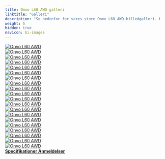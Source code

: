 ```yaml
---
title: Onvo L60 AWD galleri
linktitle: "Galleri"
description: "Se nedenfor for vores store Onvo L60 AWD-billedgalleri. Klik på billederne for versioner i høj opløsning."
weight: 5
hidden: true
navicon: bi-images
---
```

<!-- markdownlint-disable MD033 -->
<div class="row" id ="my-gallery">
	<div class="pswp-grid-item col-6 col-md-4">
		<a href="https://media.evkx.net/multimedia/models/onvo/l60/l60_awd/exterior_1.jpg"
data-pswp-src="https://media.evkx.net/multimedia/models/onvo/l60/l60_awd/exterior_1.jpg"
data-pswp-width="1280"
data-pswp-height="720" 
target="_blank">
			<img src="https://media.evkx.net/multimedia/models/onvo/l60/l60_awd/exterior_1_xst.jpg" alt="Onvo L60 AWD" class="img-fluid " />
		</a>
	</div>
	<div class="pswp-grid-item col-6 col-md-4">
		<a href="https://media.evkx.net/multimedia/models/onvo/l60/l60_awd/exterior_2.jpg"
data-pswp-src="https://media.evkx.net/multimedia/models/onvo/l60/l60_awd/exterior_2.jpg"
data-pswp-width="1179"
data-pswp-height="652" 
target="_blank">
			<img src="https://media.evkx.net/multimedia/models/onvo/l60/l60_awd/exterior_2_xst.jpg" alt="Onvo L60 AWD" class="img-fluid " />
		</a>
	</div>
	<div class="pswp-grid-item col-6 col-md-4">
		<a href="https://media.evkx.net/multimedia/models/onvo/l60/l60_awd/exterior_3.jpg"
data-pswp-src="https://media.evkx.net/multimedia/models/onvo/l60/l60_awd/exterior_3.jpg"
data-pswp-width="1536"
data-pswp-height="864" 
target="_blank">
			<img src="https://media.evkx.net/multimedia/models/onvo/l60/l60_awd/exterior_3_xst.jpg" alt="Onvo L60 AWD" class="img-fluid " />
		</a>
	</div>
	<div class="pswp-grid-item col-6 col-md-4">
		<a href="https://media.evkx.net/multimedia/models/onvo/l60/l60_awd/exterior_4.jpg"
data-pswp-src="https://media.evkx.net/multimedia/models/onvo/l60/l60_awd/exterior_4.jpg"
data-pswp-width="2690"
data-pswp-height="1440" 
target="_blank">
			<img src="https://media.evkx.net/multimedia/models/onvo/l60/l60_awd/exterior_4_xst.jpg" alt="Onvo L60 AWD" class="img-fluid " />
		</a>
	</div>
	<div class="pswp-grid-item col-6 col-md-4">
		<a href="https://media.evkx.net/multimedia/models/onvo/l60/l60_awd/exterior_5.jpg"
data-pswp-src="https://media.evkx.net/multimedia/models/onvo/l60/l60_awd/exterior_5.jpg"
data-pswp-width="1536"
data-pswp-height="864" 
target="_blank">
			<img src="https://media.evkx.net/multimedia/models/onvo/l60/l60_awd/exterior_5_xst.jpg" alt="Onvo L60 AWD" class="img-fluid " />
		</a>
	</div>
	<div class="pswp-grid-item col-6 col-md-4">
		<a href="https://media.evkx.net/multimedia/models/onvo/l60/l60_awd/exterior_6.jpg"
data-pswp-src="https://media.evkx.net/multimedia/models/onvo/l60/l60_awd/exterior_6.jpg"
data-pswp-width="1750"
data-pswp-height="1170" 
target="_blank">
			<img src="https://media.evkx.net/multimedia/models/onvo/l60/l60_awd/exterior_6_xst.jpg" alt="Onvo L60 AWD" class="img-fluid " />
		</a>
	</div>
	<div class="pswp-grid-item col-6 col-md-4">
		<a href="https://media.evkx.net/multimedia/models/onvo/l60/l60_awd/exterior_7.jpg"
data-pswp-src="https://media.evkx.net/multimedia/models/onvo/l60/l60_awd/exterior_7.jpg"
data-pswp-width="1864"
data-pswp-height="1170" 
target="_blank">
			<img src="https://media.evkx.net/multimedia/models/onvo/l60/l60_awd/exterior_7_xst.jpg" alt="Onvo L60 AWD" class="img-fluid " />
		</a>
	</div>
	<div class="pswp-grid-item col-6 col-md-4">
		<a href="https://media.evkx.net/multimedia/models/onvo/l60/l60_awd/exterior_8.jpg"
data-pswp-src="https://media.evkx.net/multimedia/models/onvo/l60/l60_awd/exterior_8.jpg"
data-pswp-width="2048"
data-pswp-height="1293" 
target="_blank">
			<img src="https://media.evkx.net/multimedia/models/onvo/l60/l60_awd/exterior_8_xst.jpg" alt="Onvo L60 AWD" class="img-fluid " />
		</a>
	</div>
	<div class="pswp-grid-item col-6 col-md-4">
		<a href="https://media.evkx.net/multimedia/models/onvo/l60/l60_awd/exterior_9.jpg"
data-pswp-src="https://media.evkx.net/multimedia/models/onvo/l60/l60_awd/exterior_9.jpg"
data-pswp-width="2048"
data-pswp-height="1218" 
target="_blank">
			<img src="https://media.evkx.net/multimedia/models/onvo/l60/l60_awd/exterior_9_xst.jpg" alt="Onvo L60 AWD" class="img-fluid " />
		</a>
	</div>
	<div class="pswp-grid-item col-6 col-md-4">
		<a href="https://media.evkx.net/multimedia/models/onvo/l60/l60_awd/interior_1.jpg"
data-pswp-src="https://media.evkx.net/multimedia/models/onvo/l60/l60_awd/interior_1.jpg"
data-pswp-width="1536"
data-pswp-height="864" 
target="_blank">
			<img src="https://media.evkx.net/multimedia/models/onvo/l60/l60_awd/interior_1_xst.jpg" alt="Onvo L60 AWD" class="img-fluid " />
		</a>
	</div>
	<div class="pswp-grid-item col-6 col-md-4">
		<a href="https://media.evkx.net/multimedia/models/onvo/l60/l60_awd/interior_10.jpg"
data-pswp-src="https://media.evkx.net/multimedia/models/onvo/l60/l60_awd/interior_10.jpg"
data-pswp-width="1081"
data-pswp-height="761" 
target="_blank">
			<img src="https://media.evkx.net/multimedia/models/onvo/l60/l60_awd/interior_10_xst.jpg" alt="Onvo L60 AWD" class="img-fluid " />
		</a>
	</div>
	<div class="pswp-grid-item col-6 col-md-4">
		<a href="https://media.evkx.net/multimedia/models/onvo/l60/l60_awd/interior_11.jpg"
data-pswp-src="https://media.evkx.net/multimedia/models/onvo/l60/l60_awd/interior_11.jpg"
data-pswp-width="1079"
data-pswp-height="719" 
target="_blank">
			<img src="https://media.evkx.net/multimedia/models/onvo/l60/l60_awd/interior_11_xst.jpg" alt="Onvo L60 AWD" class="img-fluid " />
		</a>
	</div>
	<div class="pswp-grid-item col-6 col-md-4">
		<a href="https://media.evkx.net/multimedia/models/onvo/l60/l60_awd/interior_2.jpg"
data-pswp-src="https://media.evkx.net/multimedia/models/onvo/l60/l60_awd/interior_2.jpg"
data-pswp-width="1920"
data-pswp-height="1440" 
target="_blank">
			<img src="https://media.evkx.net/multimedia/models/onvo/l60/l60_awd/interior_2_xst.jpg" alt="Onvo L60 AWD" class="img-fluid " />
		</a>
	</div>
	<div class="pswp-grid-item col-6 col-md-4">
		<a href="https://media.evkx.net/multimedia/models/onvo/l60/l60_awd/interior_3.jpg"
data-pswp-src="https://media.evkx.net/multimedia/models/onvo/l60/l60_awd/interior_3.jpg"
data-pswp-width="2048"
data-pswp-height="1126" 
target="_blank">
			<img src="https://media.evkx.net/multimedia/models/onvo/l60/l60_awd/interior_3_xst.jpg" alt="Onvo L60 AWD" class="img-fluid " />
		</a>
	</div>
	<div class="pswp-grid-item col-6 col-md-4">
		<a href="https://media.evkx.net/multimedia/models/onvo/l60/l60_awd/interior_4.jpg"
data-pswp-src="https://media.evkx.net/multimedia/models/onvo/l60/l60_awd/interior_4.jpg"
data-pswp-width="2048"
data-pswp-height="1108" 
target="_blank">
			<img src="https://media.evkx.net/multimedia/models/onvo/l60/l60_awd/interior_4_xst.jpg" alt="Onvo L60 AWD" class="img-fluid " />
		</a>
	</div>
	<div class="pswp-grid-item col-6 col-md-4">
		<a href="https://media.evkx.net/multimedia/models/onvo/l60/l60_awd/interior_5.jpg"
data-pswp-src="https://media.evkx.net/multimedia/models/onvo/l60/l60_awd/interior_5.jpg"
data-pswp-width="2048"
data-pswp-height="1152" 
target="_blank">
			<img src="https://media.evkx.net/multimedia/models/onvo/l60/l60_awd/interior_5_xst.jpg" alt="Onvo L60 AWD" class="img-fluid " />
		</a>
	</div>
	<div class="pswp-grid-item col-6 col-md-4">
		<a href="https://media.evkx.net/multimedia/models/onvo/l60/l60_awd/main_1.jpg"
data-pswp-src="https://media.evkx.net/multimedia/models/onvo/l60/l60_awd/main_1.jpg"
data-pswp-width="2232"
data-pswp-height="1360" 
target="_blank">
			<img src="https://media.evkx.net/multimedia/models/onvo/l60/l60_awd/main_1_xst.jpg" alt="Onvo L60 AWD" class="img-fluid " />
		</a>
	</div>
	<div class="pswp-grid-item col-6 col-md-4">
		<a href="https://media.evkx.net/multimedia/models/onvo/l60/l60_awd/screens_1.jpg"
data-pswp-src="https://media.evkx.net/multimedia/models/onvo/l60/l60_awd/screens_1.jpg"
data-pswp-width="2048"
data-pswp-height="1429" 
target="_blank">
			<img src="https://media.evkx.net/multimedia/models/onvo/l60/l60_awd/screens_1_xst.jpg" alt="Onvo L60 AWD" class="img-fluid " />
		</a>
	</div>
	<div class="pswp-grid-item col-6 col-md-4">
		<a href="https://media.evkx.net/multimedia/models/onvo/l60/l60_awd/screens_2.jpg"
data-pswp-src="https://media.evkx.net/multimedia/models/onvo/l60/l60_awd/screens_2.jpg"
data-pswp-width="1400"
data-pswp-height="1050" 
target="_blank">
			<img src="https://media.evkx.net/multimedia/models/onvo/l60/l60_awd/screens_2_xst.jpg" alt="Onvo L60 AWD" class="img-fluid " />
		</a>
	</div>
	<div class="pswp-grid-item col-6 col-md-4">
		<a href="https://media.evkx.net/multimedia/models/onvo/l60/l60_awd/secondrowseats_1.jpg"
data-pswp-src="https://media.evkx.net/multimedia/models/onvo/l60/l60_awd/secondrowseats_1.jpg"
data-pswp-width="1536"
data-pswp-height="864" 
target="_blank">
			<img src="https://media.evkx.net/multimedia/models/onvo/l60/l60_awd/secondrowseats_1_xst.jpg" alt="Onvo L60 AWD" class="img-fluid " />
		</a>
	</div>
</div>
<script type="module">
  import PhotoSwipeLightbox from '/js/photoswipe-lightbox.esm.js';
    const lightbox = new PhotoSwipeLightbox({
       gallery: '#my-gallery',
        children: 'a',
        pswpModule: () => import('/js/photoswipe.esm.js')
    });
lightbox.init();
</script>
<div class="mt-3 mb-3">
<a href="../specifications/" class="text-decoration-none text-black">
<strong><i class="bi-arrow-left"></i> Specifikationer </strong>
</a>
<a href="../reviews/" class="text-decoration-none text-black float-end">
<strong>Anmeldelser <i class="bi-arrow-right"></i></strong>
</a>
</div>
